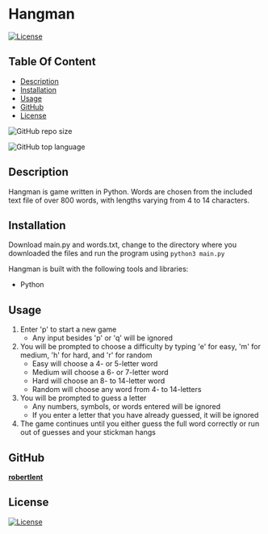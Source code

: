 # Hangman

  [![License](https://img.shields.io/static/v1?label=License&message=GPL-3-0&color=blue&?style=plastic&logo=appveyor)](https://opensource.org/license/GPL-3-0)


## Table Of Content

- [Description](#description)
- [Installation](#installation)
- [Usage](#usage)
- [GitHub](#github)
- [License](#license)




![GitHub repo size](https://img.shields.io/github/repo-size/robertlent/hangman?style=plastic)

  ![GitHub top language](https://img.shields.io/github/languages/top/robertlent/hangman?style=plastic)



## Description

  Hangman is game written in Python. Words are chosen from the included text file of over 800 words, with lengths varying from 4 to 14 characters.


## Installation

Download main.py and words.txt, change to the directory where you downloaded the files and run the program using `python3 main.py`


Hangman is built with the following tools and libraries: <ul><li>Python</li></ul>


## Usage
 
1. Enter 'p' to start a new game
    - Any input besides 'p' or 'q' will be ignored
2. You will be prompted to choose a difficulty by typing 'e' for easy, 'm' for medium, 'h' for hard, and 'r' for random
    - Easy will choose a 4- or 5-letter word
    - Medium will choose a 6- or 7-letter word
    - Hard will choose an 8- to 14-letter word
    - Random will choose any word from 4- to 14-letters
3. You will be prompted to guess a letter
    - Any numbers, symbols, or words entered will be ignored
    - If you enter a letter that you have already guessed, it will be ignored
4. The game continues until you either guess the full word correctly or run out of guesses and your stickman hangs


## GitHub

<a href="https://github.com/robertlent"><strong>robertlent</a></strong>


## License

[![License](https://img.shields.io/static/v1?label=Licence&message=GPL-3-0&color=blue)](https://opensource.org/license/GPL-3-0)
